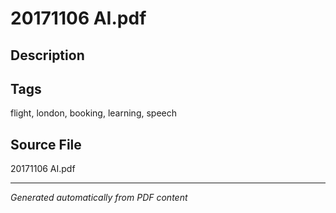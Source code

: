 # 20171106 AI.pdf

## Description

## Tags
flight, london, booking, learning, speech

## Source File
20171106 AI.pdf

---
*Generated automatically from PDF content*
